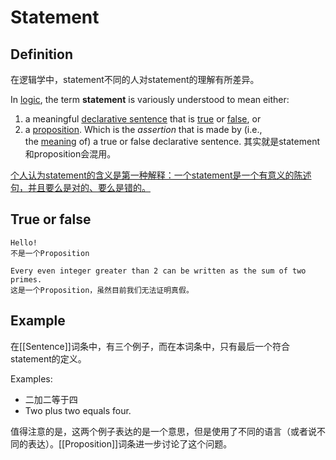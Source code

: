 # Statement

## Definition
在逻辑学中，statement不同的人对statement的理解有所差异。

In [logic](https://en.wikipedia.org/wiki/Logic "Logic"), the term **statement** is variously understood to mean either:
1. a meaningful [declarative sentence](https://en.wikipedia.org/wiki/Sentence_(linguistics)#By_function_or_speech_act "Sentence (linguistics)") that is [true](https://en.wikipedia.org/wiki/Truth "Truth") or [false](https://en.wikipedia.org/wiki/False_(logic) "False (logic)"), or
2. a [proposition](https://en.wikipedia.org/wiki/Proposition "Proposition"). Which is the _assertion_ that is made by (i.e., the [meaning](https://en.wikipedia.org/wiki/Meaning_(linguistics) "Meaning (linguistics)") of) a true or false declarative sentence.
其实就是statement和proposition会混用。

<u>个人认为statement的含义是第一种解释：一个statement是一个有意义的陈述句，并且要么是对的、要么是错的。</u>

## True or false

```
Hello!
不是一个Proposition
```

```
Every even integer greater than 2 can be written as the sum of two primes.
这是一个Proposition，虽然目前我们无法证明真假。
```

## Example

在[[Sentence]]词条中，有三个例子，而在本词条中，只有最后一个符合statement的定义。

Examples:
- 二加二等于四
- Two plus two equals four.

值得注意的是，这两个例子表达的是一个意思，但是使用了不同的语言（或者说不同的表达）。[[Proposition]]词条进一步讨论了这个问题。